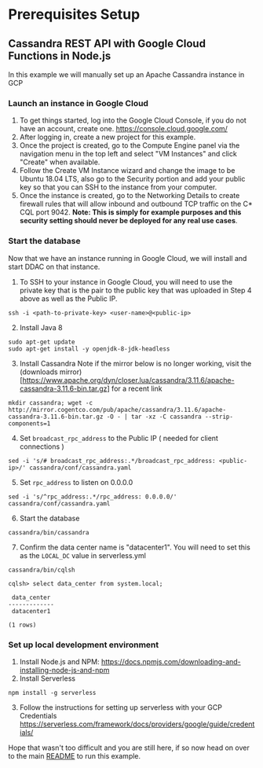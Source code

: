 # Prerequisites Setup
## Cassandra REST API with Google Cloud Functions in Node.js

In this example we will manually set up an Apache Cassandra instance in GCP

### Launch an instance in Google Cloud

1. To get things started, log into the Google Cloud Console, if you do not have an account, create one. https://console.cloud.google.com/
2. After logging in, create a new project for this example.
3. Once the project is created, go to the Compute Engine panel via the navigation menu in the top left and select "VM Instances" and click "Create" when available.
4. Follow the Create VM Instance wizard and change the image to be Ubuntu 18.04 LTS, also go to the Security portion and add your public key so that you can SSH to the instance from your computer.
5. Once the instance is created, go to the Networking Details to create firewall rules that will allow inbound and outbound TCP traffic on the C* CQL port 9042. **Note: This is simply for example purposes and this security setting should never be deployed for any real use cases**.

### Start the database
Now that we have an instance running in Google Cloud, we will install and start DDAC on that instance.

1. To SSH to your instance in Google Cloud, you will need to use the private key that is the pair to the public key that was uploaded in Step 4 above as well as the Public IP.
```
ssh -i <path-to-private-key> <user-name>@<public-ip>
```
2. Install Java 8
```
sudo apt-get update 
sudo apt-get install -y openjdk-8-jdk-headless
```
3. Install Cassandra
Note if the mirror below is no longer working, visit the (downloads mirror)[https://www.apache.org/dyn/closer.lua/cassandra/3.11.6/apache-cassandra-3.11.6-bin.tar.gz] for a recent link
```
mkdir cassandra; wget -c http://mirror.cogentco.com/pub/apache/cassandra/3.11.6/apache-cassandra-3.11.6-bin.tar.gz -O - | tar -xz -C cassandra --strip-components=1
```
4. Set `broadcast_rpc_address` to the Public IP ( needed for client connections )
```
sed -i 's/# broadcast_rpc_address:.*/broadcast_rpc_address: <public-ip>/' cassandra/conf/cassandra.yaml
```
5. Set `rpc_address` to listen on 0.0.0.0
```
sed -i 's/^rpc_address:.*/rpc_address: 0.0.0.0/' cassandra/conf/cassandra.yaml
```
6. Start the database
```
cassandra/bin/cassandra
```
7. Confirm the data center name is "datacenter1". You will need to set this as the `LOCAL_DC` value in serverless.yml
```
cassandra/bin/cqlsh
```
```
cqlsh> select data_center from system.local;

 data_center
-------------
 datacenter1

(1 rows)
```

### Set up local development environment
1. Install Node.js and NPM: https://docs.npmjs.com/downloading-and-installing-node-js-and-npm
2. Install Serverless
```
npm install -g serverless
```
3. Follow the instructions for setting up serverless with your GCP Credentials https://serverless.com/framework/docs/providers/google/guide/credentials/


Hope that wasn't too difficult and you are still here, if so now head on over to the main [README](README.md) to run this example.


